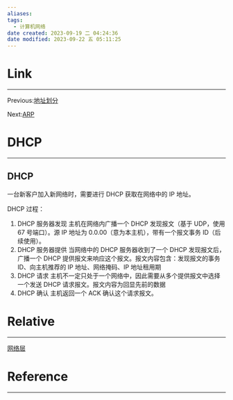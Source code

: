 ```yaml
---
aliases:
tags:
  - 计算机网络
date created: 2023-09-19 二 04:24:36
date modified: 2023-09-22 五 05:11:25
---
```


# Link

---

Previous:[地址划分](地址划分.md)

Next:[ARP](ARP.md)

# DHCP

---

## DHCP

一台新客户加入新网络时，需要进行 DHCP 获取在网络中的 IP 地址。

DHCP 过程：

1. DHCP 服务器发现
   主机在网络内广播一个 DHCP 发现报文（基于 UDP，使用 67 号端口）。源 IP 地址为 0.0.00（意为本主机），带有一个报文事务 ID（后续使用）。
2. DHCP 服务器提供
   当网络中的 DHCP 服务器收到了一个 DHCP 发现报文后，广播一个 DHCP 提供报文来响应这个报文。报文内容包含：发现报文的事务 ID、向主机推荐的 IP 地址、网络掩码、IP 地址租用期
3. DHCP 请求
   主机不一定只处于一个网络中，因此需要从多个提供报文中选择一个发送 DHCP 请求报文。报文内容为回显先前的数据
4. DHCP 确认
   主机返回一个 ACK 确认这个请求报文。

# Relative

---

[网络层](网络层.md)

# Reference

---
